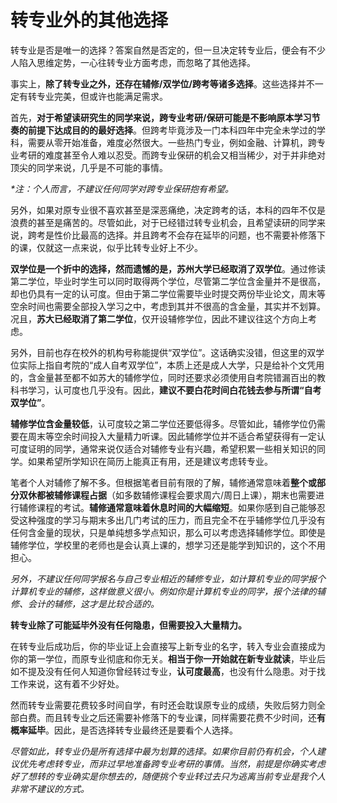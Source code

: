 # 转专业外的其他选择

转专业是否是唯一的选择？答案自然是否定的，但一旦决定转专业后，便会有不少人陷入思维定势，一心往转专业方面考虑，而忽略了其他选择。

事实上，**除了转专业之外，还存在辅修/双学位/跨考等诸多选择**。这些选择并不一定有转专业完美，但或许也能满足需求。

首先，**对于希望读研究生的同学来说，跨专业考研/保研可能是不影响原本学习节奏的前提下达成目的的最好选择**。但跨考毕竟涉及一门本科四年中完全未学过的学科，需要从零开始准备，难度必然很大。一些热门专业，例如金融、计算机，跨专业考研的难度甚至令人难以忍受。而跨专业保研的机会又相当稀少，对于并非绝对顶尖的同学来说，几乎是不可能的事情。

_\*注：个人而言，不建议任何同学对跨专业保研抱有希望。_

另外，如果对原专业很不喜欢甚至是深恶痛绝，决定跨考的话，本科的四年不仅是浪费的甚至是痛苦的。尽管如此，对于已经错过转专业机会，且希望读研的同学来说，跨考是性价比最高的选择。并且跨考不会存在延毕的问题，也不需要补修落下的课，仅就这一点来说，似乎比转专业好上不少。

**双学位是一个折中的选择，然而遗憾的是，苏州大学已经取消了双学位**。通过修读第二学位，毕业时学生可以同时取得两个学位，尽管第二学位含金量并不是很高，却也仍具有一定的认可度。但由于第二学位需要毕业时提交两份毕业论文，周末等空余时间也需要全部投入学习之中，考虑到其并不很高的含金量，其实并不划算。况且，**苏大已经取消了第二学位**，仅开设辅修学位，因此不建议往这个方向上考虑。

另外，目前也存在校外的机构号称能提供“双学位”。这话确实没错，但这里的双学位实际上指自考院的“成人自考双学位”，本质上还是成人大学，只是给补个文凭用的，含金量甚至都不如苏大的辅修学位，同时还要求必须使用自考院错漏百出的教科书学习，认可度也几乎没有。因此，**建议不要白花时间白花钱去参与所谓“自考双学位”**。

**辅修学位含金量较低**，认可度较之第二学位还要低得多。尽管如此，辅修学位仍需要在周末等空余时间投入大量精力听课。因此辅修学位并不适合希望获得有一定认可度证明的同学，通常来说仅适合对辅修专业有兴趣，希望积累一些相关知识的同学。如果希望所学知识在简历上能真正有用，还是建议考虑转专业。

笔者个人对辅修了解不多。但根据笔者目前有限的了解，辅修通常意味着**整个或部分双休都被辅修课程占据**（如多数辅修课程会要求周六/周日上课），期末也需要进行辅修课程的考试。**辅修通常意味着休息时间的大幅缩短**。如果你感到自己能够忍受这种强度的学习与期末多出几门考试的压力，而且完全不在乎辅修学位几乎没有任何含金量的现状，只是单纯想多学点知识，那么可以考虑选择辅修学位。即使是辅修学位，学校里的老师也是会认真上课的，想学习还是能学到知识的，这个不用担心。

_另外，不建议任何同学报名与自己专业相近的辅修专业，如计算机专业的同学报个计算机专业的辅修，这样做意义很小。例如你是计算机专业的同学，报个法律的辅修、会计的辅修，这才是比较合适的。_

**转专业除了可能延毕外没有任何隐患，但需要投入大量精力。**

在转专业后成功后，你的毕业证上会直接写上新专业的名字，转入专业会直接成为你的第一学位，而原专业彻底和你无关。**相当于你一开始就在新专业就读**，毕业后如不提及没有任何人知道你曾经转过专业，**认可度最高**，也没有什么隐患。对于找工作来说，这有着不少好处。

然而转专业需要花费较多时间自学，有时还会耽误原专业的成绩，失败后努力则全部白费。而且转专业之后还需要补修落下的专业课，同样需要花费不少时间，还**有概率延毕**。因此，是否选择转专业最终还是要看个人选择。

_尽管如此，转专业仍是所有选择中最为划算的选择。如果你目前仍有机会，个人建议优先考虑转专业，而非过早地准备跨专业考研的事情。当然，前提是你确实考虑好了想转的专业确实是你想去的，随便挑个专业转过去只为逃离当前专业是我个人非常不建议的方式。_
